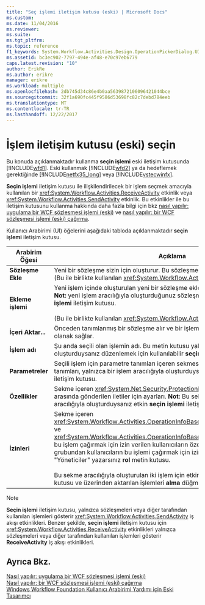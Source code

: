 ```yaml
---
title: "Seç işlemi iletişim kutusu (eski) | Microsoft Docs"
ms.custom: 
ms.date: 11/04/2016
ms.reviewer: 
ms.suite: 
ms.tgt_pltfrm: 
ms.topic: reference
f1_keywords: System.Workflow.Activities.Design.OperationPickerDialog.UI
ms.assetid: bc3ec902-7797-494e-af48-e70c97eb6779
caps.latest.revision: "10"
author: ErikRe
ms.author: erikre
manager: erikre
ms.workload: multiple
ms.openlocfilehash: 2db745d34c86e4b0aa5639872106096421044bce
ms.sourcegitcommit: 32f1a690fc445f9586d53698fc82c7debd784eeb
ms.translationtype: MT
ms.contentlocale: tr-TR
ms.lasthandoff: 12/22/2017
---
```

# <a name="choose-operation-dialog-box-legacy"></a>İşlem iletişim kutusu (eski) seçin
Bu konuda açıklanmaktadır kullanma **seçin işlemi** eski iletişim kutusunda [!INCLUDE[wfd1](../workflow-designer/includes/wfd1_md.md)]. Eski kullanmak [!INCLUDE[wfd2](../workflow-designer/includes/wfd2_md.md)] ya da hedeflemek gerektiğinde [!INCLUDE[netfx35_long](../workflow-designer/includes/netfx35_long_md.md)] veya [!INCLUDE[vstecwinfx](../workflow-designer/includes/vstecwinfx_md.md)].  
  
 **Seçin işlemi** iletişim kutusu ile ilişkilendirilecek bir işlem seçmek amacıyla kullanılan bir <xref:System.Workflow.Activities.ReceiveActivity> etkinlik veya <xref:System.Workflow.Activities.SendActivity> etkinlik. Bu etkinlikler ile bu iletişim kutusunu kullanma hakkında daha fazla bilgi için bkz [nasıl yapılır: uygulama bir WCF sözleşmesi işlemi (eski)](../workflow-designer/how-to-implement-a-windows-communication-foundation-contract-operation-legacy.md) ve [nasıl yapılır: bir WCF sözleşmesi işlemi (eski) çağırma](../workflow-designer/how-to-invoke-a-windows-communication-foundation-contract-operation-legacy.md).  
  
 Kullanıcı Arabirimi (UI) öğelerini aşağıdaki tabloda açıklanmaktadır **seçin işlemi** iletişim kutusu.  
  
|Arabirim Öğesi|Açıklama|  
|----------------|-----------------|  
|**Sözleşme Ekle**|Yeni bir sözleşme sizin için oluşturur. Bu sözleşmede yeni işlem tanımlayabilirsiniz. (Bu ile birlikte kullanılan <xref:System.Workflow.Activities.ReceiveActivity> yalnızca.)|  
|**Ekleme işlemi**|Yeni işlem içinde oluşturulan yeni bir sözleşme ekler **seçin işlemi** iletişim kutusu. **Not:** yeni işlem aracılığıyla oluşturduğunuz sözleşmeleri ekleyebileceğiniz **seçin işlemi** iletişim kutusu. <br /><br /> (Bu ile birlikte kullanılan <xref:System.Workflow.Activities.ReceiveActivity> yalnızca.)|  
|**İçeri Aktar...**|Önceden tanımlanmış bir sözleşme alır ve bir işlem bu sözleşmeden seçmenize olanak sağlar.|  
|**İşlem adı**|Şu anda seçili olan işlemin adı. Bu metin kutusu yalnızca bir işlem aracılığıyla oluşturduysanız düzenlemek için kullanılabilir **seçin işlemi** iletişim kutusu.|  
|**Parametreler**|Seçili işlem için parametre tanımları içeren sekmesini tıklatın. **Not:** parametre tanımları, yalnızca bir işlem aracılığıyla oluşturduysanız değiştirilebilir **seçin işlemi** iletişim kutusu.|  
|**Özellikler**|Sekme içeren <xref:System.Net.Security.ProtectionLevel> hizmet ve istemci arasında gönderilen iletiler için ayarları. **Not:** Bu sekme yalnızca bir işlem aracılığıyla oluşturduysanız etkin **seçin işlemi** iletişim kutusu.|  
|**İzinleri**|Sekme içeren <xref:System.Workflow.Activities.OperationInfoBase.PrincipalPermissionName%2A> ve <xref:System.Workflow.Activities.OperationInfoBase.PrincipalPermissionRole%2A> bu işlem çağırmak için izin verilen kullanıcıların özelliklerini. Yalnızca Yöneticiler grubundan kullanıcıların bu işlemi çağırmak için izin verilen, örneğin, daha sonra "Yöneticiler" yazarsınız **rol** metin kutusu.<br /><br /> Bu sekme aracılığıyla oluşturulan iki işlem için etkin **ChooseOperation** iletişim kutusu ve üzerinden aktarılan işlemleri **alma** düğmesi.|  
  
> [!NOTE]
>  **Seçin işlemi** iletişim kutusu, yalnızca sözleşmeleri veya diğer tarafından kullanılan işlemleri gösterir <xref:System.Workflow.Activities.SendActivity> iş akışı etkinlikleri. Benzer şekilde, **seçin işlemi** iletişim kutusu için <xref:System.Workflow.Activities.ReceiveActivity> etkinlikleri yalnızca sözleşmeleri veya diğer tarafından kullanılan işlemleri gösterir **ReceiveActivity** iş akışı etkinlikleri.  
  
## <a name="see-also"></a>Ayrıca Bkz.  
 [Nasıl yapılır: uygulama bir WCF sözleşmesi işlemi (eski)](../workflow-designer/how-to-implement-a-windows-communication-foundation-contract-operation-legacy.md)   
 [Nasıl yapılır: bir WCF sözleşmesi işlemi (eski) çağırma](../workflow-designer/how-to-invoke-a-windows-communication-foundation-contract-operation-legacy.md)   
 [Windows Workflow Foundation Kullanıcı Arabirimi Yardımı için Eski Tasarımcı](../workflow-designer/legacy-designer-for-windows-workflow-foundation-ui-help.md)